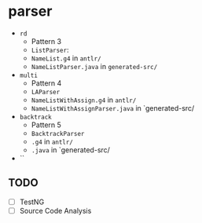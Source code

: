 # parser

- `rd`
  - Pattern 3
  - `ListParser`:
  - `NameList.g4` in `antlr/`
  - `NameListParser.java` in `generated-src/`
- `multi`
  - Pattern 4
  - `LAParser`
  - `NameListWithAssign.g4` in `antlr/`
  - `NameListWithAssignParser.java` in `generated-src/
- `backtrack`
  - Pattern 5
  - `BacktrackParser`
  - `.g4` in `antlr/`
  - `.java` in `generated-src/
- ``

## TODO
- [ ] TestNG
- [ ] Source Code Analysis